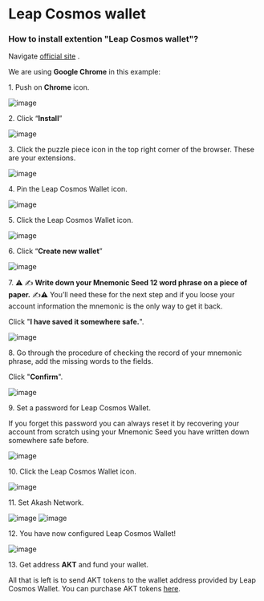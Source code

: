 # Leap Cosmos wallet

### How to install extention "Leap Cosmos wallet"?

Navigate [official site](https://www.leapwallet.io/#inpage-download) .

We are using **Google Chrome** in this example:

1\. Push on **Chrome** icon.

![image](https://github.com/Dimokus88/docs/assets/23629420/2e23aa24-6ea4-42a2-a70f-e4497fd911b0)

2\. Click “**Install**”

![image](https://github.com/Dimokus88/docs/assets/23629420/4443a3f0-70fa-4e82-a732-fcc4552561a4)
   
3\. Click the puzzle piece icon in the top right corner of the browser. These are your extensions.

![image](https://github.com/Dimokus88/docs/assets/23629420/e2a09fbf-9cab-4fe2-af15-e3990b789800)

4\. Pin the Leap Cosmos Wallet icon.

![image](https://github.com/Dimokus88/docs/assets/23629420/4c213adc-9926-4fd2-9094-bbd2120bcf3a)

5\. Click the  Leap Cosmos Wallet icon.

![image](https://github.com/Dimokus88/docs/assets/23629420/2168c244-2253-4e37-9d00-bc29a50e1dbb)

6\. Click “**Create new wallet**”

![image](https://github.com/Dimokus88/docs/assets/23629420/d6c722fc-e526-479b-ae63-f83ce0696dd9)

7\.  ⚠️ ✍️ **Write down your Mnemonic Seed 12 word phrase on a piece of paper.** ✍️⚠️  You’ll need these for the next step and if you loose your account information the mnemonic is the only way to get it back. 

Click "**I have saved it somewhere safe.**".

![image](https://github.com/Dimokus88/docs/assets/23629420/08048f1c-4293-48a3-91fa-e0ec16c199f4)

8\. Go through the procedure of checking the record of your mnemonic phrase, add the missing words to the fields. 

Click "**Confirm**".

![image](https://github.com/Dimokus88/docs/assets/23629420/42638118-746d-40e0-ba07-e4fcb5bdfb0a)

9\. Set a password for Leap Cosmos Wallet. 

If you forget this password you can always reset it by recovering your account from scratch using your Mnemonic Seed you have written down somewhere safe before.

![image](https://github.com/Dimokus88/docs/assets/23629420/5972f45b-7034-4dc0-85b4-1f8b92992fdf)

10\. Click the Leap Cosmos Wallet icon.

![image](https://github.com/Dimokus88/docs/assets/23629420/2168c244-2253-4e37-9d00-bc29a50e1dbb)

11\. Set Akash Network.

![image](https://github.com/Dimokus88/docs/assets/23629420/d0479e4e-ddeb-4374-a6d5-27fd34ec4b3a)
![image](https://github.com/Dimokus88/docs/assets/23629420/6cb03209-a7f3-422e-9bb6-917f27d91d9c)

12\. You have now configured Leap Cosmos Wallet!

![image](https://github.com/Dimokus88/docs/assets/23629420/511254dc-9cf7-4b1e-ba21-5dca3c831a08)

13\. Get address **AKT** and fund your wallet.

All that is left is to send AKT tokens to the wallet address provided by Leap Cosmos Wallet. 
You can purchase AKT tokens [here](https://akash.network/token/#buying-akt).
